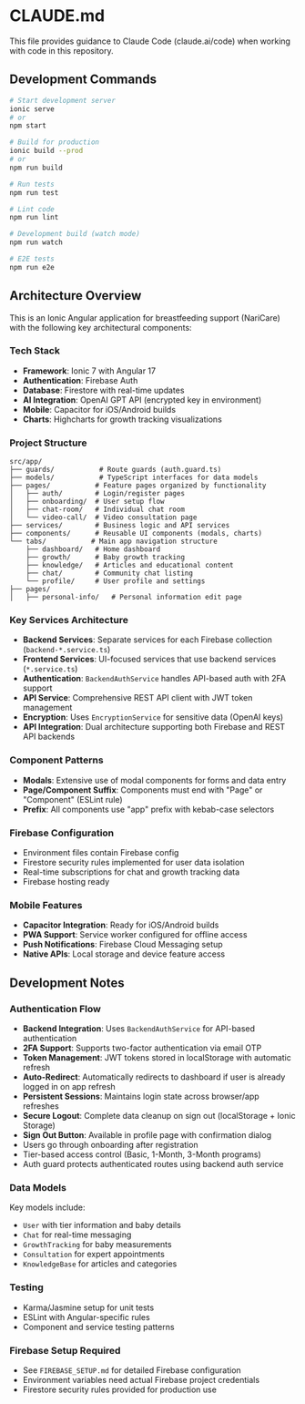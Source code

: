 # CLAUDE.md

This file provides guidance to Claude Code (claude.ai/code) when working with code in this repository.

## Development Commands

```bash
# Start development server
ionic serve
# or
npm start

# Build for production
ionic build --prod
# or
npm run build

# Run tests
npm run test

# Lint code
npm run lint

# Development build (watch mode)
npm run watch

# E2E tests
npm run e2e
```

## Architecture Overview

This is an Ionic Angular application for breastfeeding support (NariCare) with the following key architectural components:

### Tech Stack
- **Framework**: Ionic 7 with Angular 17
- **Authentication**: Firebase Auth
- **Database**: Firestore with real-time updates
- **AI Integration**: OpenAI GPT API (encrypted key in environment)
- **Mobile**: Capacitor for iOS/Android builds
- **Charts**: Highcharts for growth tracking visualizations

### Project Structure
```
src/app/
├── guards/           # Route guards (auth.guard.ts)
├── models/           # TypeScript interfaces for data models
├── pages/           # Feature pages organized by functionality
│   ├── auth/        # Login/register pages
│   ├── onboarding/  # User setup flow
│   ├── chat-room/   # Individual chat room
│   └── video-call/  # Video consultation page
├── services/        # Business logic and API services
├── components/      # Reusable UI components (modals, charts)
└── tabs/           # Main app navigation structure
    ├── dashboard/   # Home dashboard
    ├── growth/      # Baby growth tracking
    ├── knowledge/   # Articles and educational content
    ├── chat/        # Community chat listing
    └── profile/     # User profile and settings
├── pages/
│   ├── personal-info/   # Personal information edit page
```

### Key Services Architecture
- **Backend Services**: Separate services for each Firebase collection (`backend-*.service.ts`)
- **Frontend Services**: UI-focused services that use backend services (`*.service.ts`)
- **Authentication**: `BackendAuthService` handles API-based auth with 2FA support
- **API Service**: Comprehensive REST API client with JWT token management
- **Encryption**: Uses `EncryptionService` for sensitive data (OpenAI keys)
- **API Integration**: Dual architecture supporting both Firebase and REST API backends

### Component Patterns
- **Modals**: Extensive use of modal components for forms and data entry
- **Page/Component Suffix**: Components must end with "Page" or "Component" (ESLint rule)
- **Prefix**: All components use "app" prefix with kebab-case selectors

### Firebase Configuration
- Environment files contain Firebase config
- Firestore security rules implemented for user data isolation
- Real-time subscriptions for chat and growth tracking data
- Firebase hosting ready

### Mobile Features
- **Capacitor Integration**: Ready for iOS/Android builds
- **PWA Support**: Service worker configured for offline access
- **Push Notifications**: Firebase Cloud Messaging setup
- **Native APIs**: Local storage and device feature access

## Development Notes

### Authentication Flow
- **Backend Integration**: Uses `BackendAuthService` for API-based authentication
- **2FA Support**: Supports two-factor authentication via email OTP
- **Token Management**: JWT tokens stored in localStorage with automatic refresh
- **Auto-Redirect**: Automatically redirects to dashboard if user is already logged in on app refresh
- **Persistent Sessions**: Maintains login state across browser/app refreshes
- **Secure Logout**: Complete data cleanup on sign out (localStorage + Ionic Storage)
- **Sign Out Button**: Available in profile page with confirmation dialog
- Users go through onboarding after registration
- Tier-based access control (Basic, 1-Month, 3-Month programs)
- Auth guard protects authenticated routes using backend auth service

### Data Models
Key models include:
- `User` with tier information and baby details
- `Chat` for real-time messaging
- `GrowthTracking` for baby measurements
- `Consultation` for expert appointments
- `KnowledgeBase` for articles and categories

### Testing
- Karma/Jasmine setup for unit tests
- ESLint with Angular-specific rules
- Component and service testing patterns

### Firebase Setup Required
- See `FIREBASE_SETUP.md` for detailed Firebase configuration
- Environment variables need actual Firebase project credentials
- Firestore security rules provided for production use